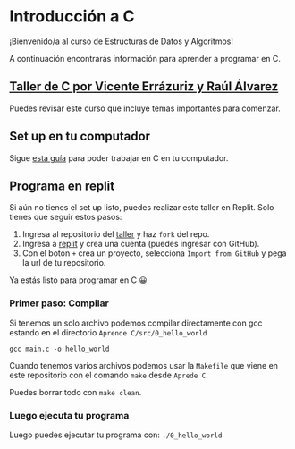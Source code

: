 # Introducción a C

¡Bienvenido/a al curso de Estructuras de Datos y Algoritmos! 

A continuación encontrarás información para aprender a programar en C. 

## [Taller de C por Vicente Errázuriz y Raúl Álvarez](https://github.com/DCCentral-de-Apuntes/intro-C)
Puedes revisar este curso que incluye temas importantes para comenzar.

## Set up en tu computador
Sigue [esta guía]() para poder trabajar en C en tu computador.

## Programa en replit 
Si aún no tienes el set up listo, puedes realizar este taller en Replit. Solo tienes que seguir estos pasos:

1. Ingresa al repositorio del [taller](https://github.com/IIC2133-PUC/Taller0) y haz `fork` del repo.
2. Ingresa a [replit](https://replit.com/) y crea una cuenta (puedes ingresar con GitHub).
3. Con el botón `+` crea un proyecto, selecciona `Import from GitHub` y pega la url de tu repositorio. 

Ya estás listo para programar en C 😀

### Primer paso: Compilar

Si tenemos un solo archivo podemos compilar directamente con gcc estando en el directorio `Aprende C/src/0_hello_world`

`gcc main.c -o hello_world`

Cuando tenemos varios archivos podemos usar la `Makefile` que viene en este repositorio con el comando `make` desde `Aprede C`.

Puedes borrar todo con `make clean`.

### Luego ejecuta tu programa
Luego puedes ejecutar tu programa con: 
`./0_hello_world`



